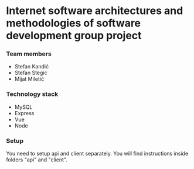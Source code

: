 # Internet software architectures and methodologies of software development group project
### Team members

* Stefan Kandić
* Stefan Stegić
* Mijat Miletić


### Technology stack
* MySQL
* Express
* Vue
* Node

### Setup

You need to setup api and client separately. You will find instructions inside folders "api" and "client".
